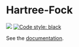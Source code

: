 # Hartree-Fock

![](https://github.com/Schoyen/hartree-fock/actions/workflows/python-package.yml/badge.svg)
[![Code style: black](https://img.shields.io/badge/code%20style-black-000000.svg)](https://github.com/ambv/black)

See the [documentation](https://schoyen.github.io/hartree-fock/).
